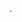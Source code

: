 <!--META {"title":"Glossar","tags":["sonstiges"],"createDate":null,"updateDate":1486907768499} -->
.